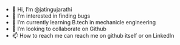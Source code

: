 - 👋 Hi, I’m @jatingujarathi
- 👀 I’m interested in finding bugs
- 🌱 I’m currently learning B.tech in mechanicle engineering
- 💞️ I’m looking to collaborate on Github
- 📫 How to reach me can reach me on github itself or on LinkedIn
<!---
jatingujju/jatingujju is a ✨ special ✨ repository because its `README.md` (this file) appears on your GitHub profile.
You can click the Preview link to take a look at your changes.
--->
